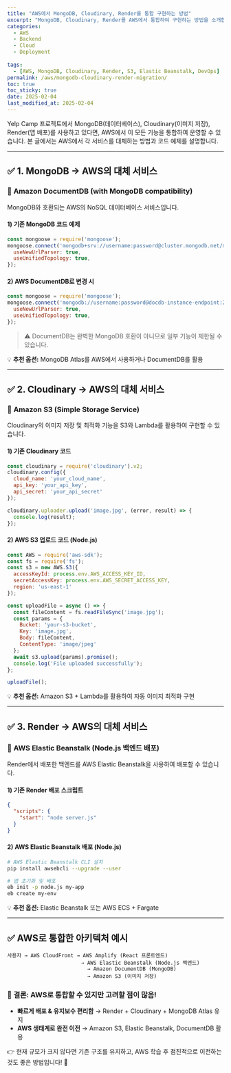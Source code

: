 ```yaml
---
title: "AWS에서 MongoDB, Cloudinary, Render를 통합 구현하는 방법"
excerpt: "MongoDB, Cloudinary, Render를 AWS에서 통합하여 구현하는 방법을 소개합니다. Amazon DocumentDB, S3, Elastic Beanstalk 등을 활용한 대체 방안을 코드 예제와 함께 설명합니다."
categories:
  - AWS
  - Backend
  - Cloud
  - Deployment
  
tags:
  - [AWS, MongoDB, Cloudinary, Render, S3, Elastic Beanstalk, DevOps]
permalink: /aws/mongodb-cloudinary-render-migration/
toc: true
toc_sticky: true
date: 2025-02-04
last_modified_at: 2025-02-04
---
```


Yelp Camp 프로젝트에서 MongoDB(데이터베이스), Cloudinary(이미지 저장), Render(앱 배포)를 사용하고 있다면, AWS에서 이 모든 기능을 통합하여 운영할 수 있습니다. 본 글에서는 AWS에서 각 서비스를 대체하는 방법과 코드 예제를 설명합니다.

---

## ✅ 1. MongoDB → AWS의 대체 서비스
### 📌 **Amazon DocumentDB (with MongoDB compatibility)**
MongoDB와 호환되는 AWS의 NoSQL 데이터베이스 서비스입니다.

#### **1) 기존 MongoDB 코드 예제**
```javascript
const mongoose = require('mongoose');
mongoose.connect('mongodb+srv://username:password@cluster.mongodb.net/myDatabase', {
  useNewUrlParser: true,
  useUnifiedTopology: true,
});
```

#### **2) AWS DocumentDB로 변경 시**
```javascript
const mongoose = require('mongoose');
mongoose.connect('mongodb://username:password@docdb-instance-endpoint:27017/myDatabase?ssl=true&replicaSet=rs0', {
  useNewUrlParser: true,
  useUnifiedTopology: true,
});
```
> ⚠️ DocumentDB는 완벽한 MongoDB 호환이 아니므로 일부 기능이 제한될 수 있습니다.

💡 **추천 옵션:** MongoDB Atlas를 AWS에서 사용하거나 DocumentDB를 활용

---

## ✅ 2. Cloudinary → AWS의 대체 서비스
### 📌 **Amazon S3 (Simple Storage Service)**
Cloudinary의 이미지 저장 및 최적화 기능을 S3와 Lambda를 활용하여 구현할 수 있습니다.

#### **1) 기존 Cloudinary 코드**
```javascript
const cloudinary = require('cloudinary').v2;
cloudinary.config({
  cloud_name: 'your_cloud_name',
  api_key: 'your_api_key',
  api_secret: 'your_api_secret'
});

cloudinary.uploader.upload('image.jpg', (error, result) => {
  console.log(result);
});
```

#### **2) AWS S3 업로드 코드 (Node.js)**
```javascript
const AWS = require('aws-sdk');
const fs = require('fs');
const s3 = new AWS.S3({
  accessKeyId: process.env.AWS_ACCESS_KEY_ID,
  secretAccessKey: process.env.AWS_SECRET_ACCESS_KEY,
  region: 'us-east-1'
});

const uploadFile = async () => {
  const fileContent = fs.readFileSync('image.jpg');
  const params = {
    Bucket: 'your-s3-bucket',
    Key: 'image.jpg',
    Body: fileContent,
    ContentType: 'image/jpeg'
  };
  await s3.upload(params).promise();
  console.log('File uploaded successfully');
};

uploadFile();
```
💡 **추천 옵션:** Amazon S3 + Lambda를 활용하여 자동 이미지 최적화 구현

---

## ✅ 3. Render → AWS의 대체 서비스
### 📌 **AWS Elastic Beanstalk (Node.js 백엔드 배포)**
Render에서 배포한 백엔드를 AWS Elastic Beanstalk을 사용하여 배포할 수 있습니다.

#### **1) 기존 Render 배포 스크립트**
```json
{
  "scripts": {
    "start": "node server.js"
  }
}
```

#### **2) AWS Elastic Beanstalk 배포 (Node.js)**
```bash
# AWS Elastic Beanstalk CLI 설치
pip install awsebcli --upgrade --user

# 앱 초기화 및 배포
eb init -p node.js my-app
eb create my-env
```

💡 **추천 옵션:** Elastic Beanstalk 또는 AWS ECS + Fargate

---

## ✅ AWS로 통합한 아키텍처 예시
```
사용자 → AWS CloudFront → AWS Amplify (React 프론트엔드)
                        → AWS Elastic Beanstalk (Node.js 백엔드)
                          → Amazon DocumentDB (MongoDB)
                          → Amazon S3 (이미지 저장)
```

### 🚀 **결론: AWS로 통합할 수 있지만 고려할 점이 많음!**
- **빠르게 배포 & 유지보수 편리함** → Render + Cloudinary + MongoDB Atlas 유지
- **AWS 생태계로 완전 이전** → Amazon S3, Elastic Beanstalk, DocumentDB 활용

👉 현재 규모가 크지 않다면 기존 구조를 유지하고, AWS 학습 후 점진적으로 이전하는 것도 좋은 방법입니다! 🚀


